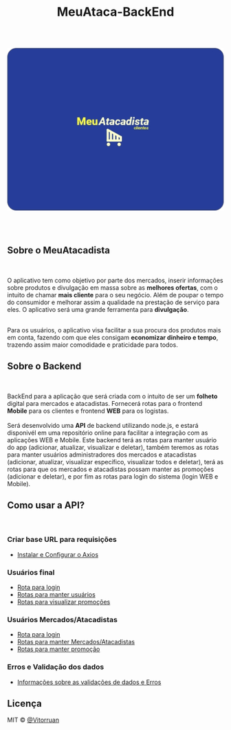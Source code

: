 <div align="center">
  <h1>MeuAtaca-BackEnd</h1>
</div>
</br>
</br>

<p align="center">  
  <img src="https://github.com/vitorruann/MeuAtaca-BackEnd/blob/master/images/LogoFundoAzuk.jpg"/>
</p>
</br>
</br>

## Sobre o MeuAtacadista
</br>

O aplicativo tem como objetivo por parte dos mercados, inserir informações sobre produtos e divulgação em massa sobre as **melhores ofertas**, com o intuito de chamar **mais cliente** para o seu negócio. Além de poupar o tempo do consumidor e melhorar assim a qualidade na prestação de serviço para eles. O aplicativo será uma grande ferramenta para **divulgação**.
</br>
</br>

Para os usuários, o aplicativo visa facilitar a sua procura dos produtos mais em conta, fazendo com que eles consigam **economizar dinheiro e tempo**, trazendo assim maior comodidade e praticidade para todos.

## Sobre o Backend
</br>

BackEnd para a aplicação que será criada com o intuito de ser um **folheto** digital para mercados e atacadistas. Fornecerá rotas para o frontend **Mobile** para os clientes e frontend **WEB** para os logistas.
</br>
</br>
Será desenvolvido uma **API** de backend utilizando node.js, e estará disponivél em uma repositório online para facilitar a integração com as aplicações WEB e Mobile. Este backend terá as rotas para manter usuário do app (adicionar, atualizar, visualizar e deletar), também teremos as rotas para manter usuários administradores dos mercados e atacadistas (adicionar, atualizar, visualizar específico, visualizar todos e deletar), terá as rotas para que os mercados e atacadistas possam manter as promoções (adicionar e deletar), e por fim as rotas para login do sistema (login WEB e Mobile).

## Como usar a API?
</br>

### Criar base URL para requisições
* [Instalar e Configurar o Axios](Info/axios/README.MD)

### Usuários final
* [Rota para login](Info/login/userLogin/README.md)
* [Rotas para manter usuários](Info/userCustomer/README.md)
* [Rotas para visualizar promoções](Info/promotion/README.md)

### Usuários Mercados/Atacadistas
* [Rota para login](Info/login/marketLogin/README.md)
* [Rotas para manter Mercados/Atacadistas](Info/userMarket/README.md)
* [Rotas para manter promoção](Info/promotion/README.md)

### Erros e Validação dos dados
* [Informações sobre as validações de dados e Erros](Info/erros/README.MD)

## Licença
MIT © [@Vitorruan](https://github.com/vitorruann)
